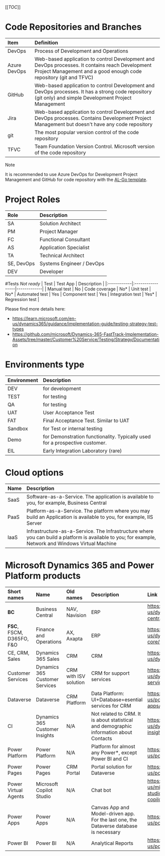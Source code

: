 [[_TOC_]]

# Code Repositories and Branches
| Item | Definition |
|:-----|:-----------|
| DevOps | Process of Development and Operations
| Azure DevOps | Web-based application to control Development and DevOps processes. It contains reach Development Project Management and a good enough code repository (git and TFVC)
| GitHub | Web-based application to control Development and DevOps processes. It has a strong code repository (git only) and simple Development Project Management
| Jira | Web-based application to control Development and DevOps processes. Contains Development Project Management but doesn't have any code repository
| git | The most popular version control of the code repository
| TFVC | Team Foundation Version Control. Microsoft version of the code repository

> [!NOTE]  
> It is recommended to use Azure DevOps for Development Project Management and GitHub for code repository with the [AL-Go template](https://github.com/microsoft/AL-Go).

# Project Roles
| Role | Description |
|:-----|:------------|
| SA | Solution Architect
| PM | Project Manager
| FC | Functional Consultant
| AS |Application Specialist 
| TA | Technical Architect 
| SE, DevOps | Systems Engineer / DevOps
| DEV | Developer  

#Tests *Not ready*
| Test        | Test App | Description |
|:------------|:-----------------|-------------|
| Manual test | No
| Code coverage | No*
| Unit test | No*
| Automated test | Yes 
| Component test | Yes
| Integration test | Yes*
| Regression test |

Please find more details here:
  - https://learn.microsoft.com/en-us/dynamics365/guidance/implementation-guide/testing-strategy-test-types
  - https://github.com/microsoft/Dynamics-365-FastTrack-Implementation-Assets/tree/master/Customer%20Service/Testing/Strategy/Documentation

# Environments type
| Environment | Description |
|:------------|:------------|
| DEV | for development
| TEST | for testing
| QA | for testing
| UAT | User Acceptance Test
| FAT | Final Acceptance Test. Similar to UAT
| Sandbox | for Test or internal testing
| Demo | for Demonstration functionality. Typically used for a prospective customer.
| EIL | Early Integration Laboratory (rare)

# Cloud options
| Name | Description |
|:-----|:------------|
| SaaS | Software-as-a-Service. The application is available to you, for example, Business Central
| PaaS | Platform-as-a-Service. The platform where you may build an Application is available to you, for example, IIS Server
| IaaS | Infrastructure-as-a-Service. The Infrastructure where you can build a platform is available to you; for example, Network and Windows Virtual Machine

# Microsoft Dynamics 365 and Power Platform products
| Short names | Name | Old names | Description | Link
|:------------|:-----|:----------|:------------|:----------|
| **BC** | Business Central | NAV, Navision | ERP | https://learn.microsoft.com/en-us/dynamics365/business-central/
| **FSC**, FSCM, D365FO, F&O | Finance and Operations | AX, Axapta | ERP | https://learn.microsoft.com/en-us/dynamics365/fin-ops-core/fin-ops/
| CE, CRM, Sales | Dynamics 365 Sales | CRM | CRM | https://learn.microsoft.com/en-us/dynamics365/sales/
| Customer Services | Dynamics 365 Customer Services | CRM with ISV solution | CRM for support services | https://learn.microsoft.com/en-us/dynamics365/customer-service/
| Dataverse | Dataverse | CRM Platform | Data Platform: UI+Database+esential services for CRM | https://learn.microsoft.com/en-us/power-apps/developer/data-platform/
| CI | Dynamics 365 Customer Insights | N/A | Not related to CRM. It is about statistical and demographic information about Contacts | https://learn.microsoft.com/en-us/dynamics365/customer-insights/
| Power Platform | Power Platform | N/A | Platform for almost any Power*, except Power BI and CI | https://learn.microsoft.com/en-us/power-platform/
| Power Pages | Power Pages | CRM Portal | Portal solution for Dataverse | https://learn.microsoft.com/en-us/power-pages/
| Power Virtual Agents | Microsoft Copilot Studio | N/A | Chat bot | https://learn.microsoft.com/en-us/microsoft-copilot-studio/fundamentals-what-is-copilot-studio
| Power Apps | Power Apps | N/A | Canvas App and Model-driven app. For the last one, the Dataverse database is necessary | https://learn.microsoft.com/en-us/power-apps/
| Power BI | Power BI | N/A | Analytical Reports | https://learn.microsoft.com/en-us/power-bi/
